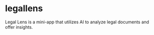 # legallens
Legal Lens is a mini-app that utilizes AI to analyze legal documents and offer insights.

